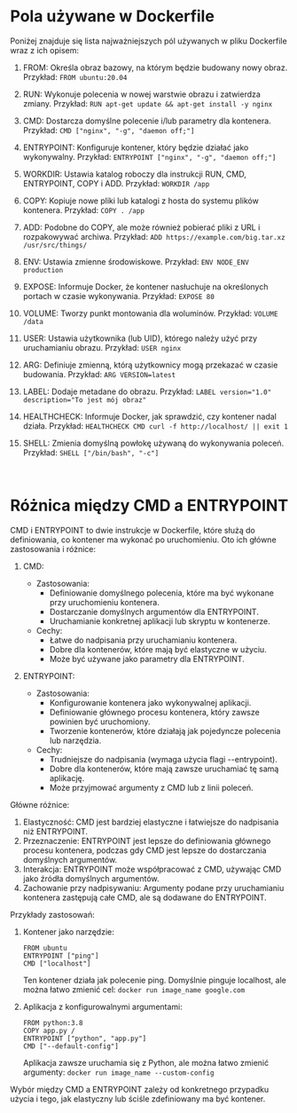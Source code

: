 # Pola używane w Dockerfile

Poniżej znajduje się lista najważniejszych pól używanych w pliku Dockerfile wraz z ich opisem:

1. FROM: Określa obraz bazowy, na którym będzie budowany nowy obraz.
   Przykład: `FROM ubuntu:20.04`

2. RUN: Wykonuje polecenia w nowej warstwie obrazu i zatwierdza zmiany.
   Przykład: `RUN apt-get update && apt-get install -y nginx`

3. CMD: Dostarcza domyślne polecenie i/lub parametry dla kontenera.
   Przykład: `CMD ["nginx", "-g", "daemon off;"]`

4. ENTRYPOINT: Konfiguruje kontener, który będzie działać jako wykonywalny.
   Przykład: `ENTRYPOINT ["nginx", "-g", "daemon off;"]`

5. WORKDIR: Ustawia katalog roboczy dla instrukcji RUN, CMD, ENTRYPOINT, COPY i ADD.
   Przykład: `WORKDIR /app`

6. COPY: Kopiuje nowe pliki lub katalogi z hosta do systemu plików kontenera.
   Przykład: `COPY . /app`

7. ADD: Podobne do COPY, ale może również pobierać pliki z URL i rozpakowywać archiwa.
   Przykład: `ADD https://example.com/big.tar.xz /usr/src/things/`

8. ENV: Ustawia zmienne środowiskowe.
   Przykład: `ENV NODE_ENV production`

9. EXPOSE: Informuje Docker, że kontener nasłuchuje na określonych portach w czasie wykonywania.
   Przykład: `EXPOSE 80`

10. VOLUME: Tworzy punkt montowania dla woluminów.
    Przykład: `VOLUME /data`

11. USER: Ustawia użytkownika (lub UID), którego należy użyć przy uruchamianiu obrazu.
    Przykład: `USER nginx`

12. ARG: Definiuje zmienną, którą użytkownicy mogą przekazać w czasie budowania.
    Przykład: `ARG VERSION=latest`

13. LABEL: Dodaje metadane do obrazu.
    Przykład: `LABEL version="1.0" description="To jest mój obraz"`

14. HEALTHCHECK: Informuje Docker, jak sprawdzić, czy kontener nadal działa.
    Przykład: `HEALTHCHECK CMD curl -f http://localhost/ || exit 1`

15. SHELL: Zmienia domyślną powłokę używaną do wykonywania poleceń.
    Przykład: `SHELL ["/bin/bash", "-c"]`

</br>

# Różnica między CMD a ENTRYPOINT

CMD i ENTRYPOINT to dwie instrukcje w Dockerfile, które służą do definiowania, co kontener ma wykonać po uruchomieniu. Oto ich główne zastosowania i różnice:

1. CMD:
   - Zastosowania:
     * Definiowanie domyślnego polecenia, które ma być wykonane przy uruchomieniu kontenera.
     * Dostarczanie domyślnych argumentów dla ENTRYPOINT.
     * Uruchamianie konkretnej aplikacji lub skryptu w kontenerze.
   - Cechy:
     * Łatwe do nadpisania przy uruchamianiu kontenera.
     * Dobre dla kontenerów, które mają być elastyczne w użyciu.
     * Może być używane jako parametry dla ENTRYPOINT.

2. ENTRYPOINT:
   - Zastosowania:
     * Konfigurowanie kontenera jako wykonywalnej aplikacji.
     * Definiowanie głównego procesu kontenera, który zawsze powinien być uruchomiony.
     * Tworzenie kontenerów, które działają jak pojedyncze polecenia lub narzędzia.
   - Cechy:
     * Trudniejsze do nadpisania (wymaga użycia flagi --entrypoint).
     * Dobre dla kontenerów, które mają zawsze uruchamiać tę samą aplikację.
     * Może przyjmować argumenty z CMD lub z linii poleceń.

Główne różnice:
1. Elastyczność: CMD jest bardziej elastyczne i łatwiejsze do nadpisania niż ENTRYPOINT.
2. Przeznaczenie: ENTRYPOINT jest lepsze do definiowania głównego procesu kontenera, podczas gdy CMD jest lepsze do dostarczania domyślnych argumentów.
3. Interakcja: ENTRYPOINT może współpracować z CMD, używając CMD jako źródła domyślnych argumentów.
4. Zachowanie przy nadpisywaniu: Argumenty podane przy uruchamianiu kontenera zastępują całe CMD, ale są dodawane do ENTRYPOINT.

Przykłady zastosowań:

1. Kontener jako narzędzie:
   ```
   FROM ubuntu
   ENTRYPOINT ["ping"]
   CMD ["localhost"]
   ```
   Ten kontener działa jak polecenie ping. Domyślnie pinguje localhost, ale można łatwo zmienić cel:
   `docker run image_name google.com`

2. Aplikacja z konfigurowalnymi argumentami:
   ```
   FROM python:3.8
   COPY app.py /
   ENTRYPOINT ["python", "app.py"]
   CMD ["--default-config"]
   ```
   Aplikacja zawsze uruchamia się z Python, ale można łatwo zmienić argumenty:
   `docker run image_name --custom-config`

Wybór między CMD a ENTRYPOINT zależy od konkretnego przypadku użycia i tego, jak elastyczny lub ściśle zdefiniowany ma być kontener.
